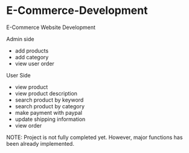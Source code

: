 # E-Commerce-Development
E-Commerce Website Development

Admin side
  - add products
  - add category
  - view user order


User Side
- view product
- view product description 
- search product by keyword
- search product by category
- make payment with paypal
- update shipping information
- view order

NOTE: Project is not fully completed yet. However, major functions has been already implemented. 
